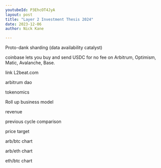 ```yaml
---
youtubeId: P3EhcOT4JyA
layout: post
title: "Layer 2 Investment Thesis 2024"
date: 2023-12-06
author: Nick Kane

---
```

Proto-dank sharding (data availability catalyst)

coinbase lets you buy and send USDC for no fee on Arbitrum, Optimism, Matic, Avalanche, Base.

link L2beat.com

arbitrum dao

tokenomics

Roll up business model

revenue 

previous cycle comparison 

price target



arb/btc chart

arb/eth chart

eth/btc chart


